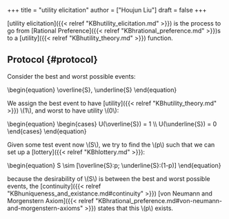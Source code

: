 +++
title = "utility elicitation"
author = ["Houjun Liu"]
draft = false
+++

[utility elicitation]({{< relref "KBhutility_elicitation.md" >}}) is the process to go from [Rational Preference]({{< relref "KBhrational_preference.md" >}})s to a [utility]({{< relref "KBhutility_theory.md" >}}) function.


## Protocol {#protocol}

Consider the best and worst possible events:

\begin{equation}
\overline{S}, \underline{S}
\end{equation}

We assign the best event to have [utility]({{< relref "KBhutility_theory.md" >}}) \\(1\\), and worst to have utility \\(0\\):

\begin{equation}
\begin{cases}
U(\overline{S}) = 1 \\\\
U(\underline{S}) = 0
\end{cases}
\end{equation}

Given some test event now \\(S\\), we try to find the \\(p\\) such that we can set up a [lottery]({{< relref "KBhlottery.md" >}}):

\begin{equation}
S \sim [\overline{S}:p; \underline{S}:(1-p)]
\end{equation}

because the desirability of \\(S\\) is between the best and worst possible events, the [continuity]({{< relref "KBhuniqueness_and_existance.md#continuity" >}}) [von Neumann and Morgenstern Axiom]({{< relref "KBhrational_preference.md#von-neumann-and-morgenstern-axioms" >}}) states that this \\(p\\) exists.
